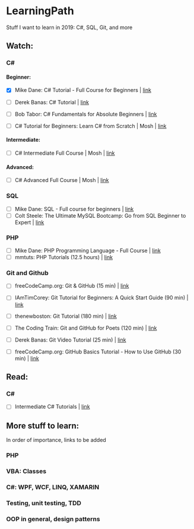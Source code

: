 # LearningPath
Stuff I want to learn in 2019: C#, SQL, Git, and more

## Watch:

### C#

#### Beginner:

- [x] Mike Dane: C# Tutorial - Full Course for Beginners | [link](https://www.youtube.com/watch?v=GhQdlIFylQ8)

- [ ] Derek Banas: C# Tutorial | [link](https://www.youtube.com/playlist?list=PLGLfVvz_LVvRX6xK1oi0reKci6ignjdSa)

- [ ] Bob Tabor: C# Fundamentals for Absolute Beginners | [link](https://www.youtube.com/watch?v=nRjHGKaJY8M)

- [ ] C# Tutorial for Beginners: Learn C# from Scratch | Mosh | [link](https://www.youtube.com/watch?v=gfkTfcpWqAY)

#### Intermediate:

- [ ] C# Intermediate Full Course | Mosh | [link](https://www.youtube.com/watch?v=M3lqkuZQBcM)

#### Advanced:

- [ ] C# Advanced Full Course | Mosh | [link](https://www.youtube.com/watch?v=uBan98h1KE0)

### SQL

- [ ] Mike Dane: SQL - Full course for beginners | [link](https://www.youtube.com/watch?v=HXV3zeQKqGY)
- [ ] Colt Steele: The Ultimate MySQL Bootcamp: Go from SQL Beginner to Expert | [link](https://www.udemy.com/the-ultimate-mysql-bootcamp-go-from-sql-beginner-to-expert/learn/v4/)

### PHP

- [ ] Mike Dane: PHP Programming Language - Full Course | [link](https://www.youtube.com/watch?v=OK_JCtrrv-c)
- [ ] mmtuts: PHP Tutorials (12.5 hours) | [link](https://www.youtube.com/playlist?list=PL0eyrZgxdwhwBToawjm9faF1ixePexft-)

### Git and Github

- [ ] freeCodeCamp.org: Git & GitHub (15 min) | [link](https://www.youtube.com/playlist?list=PLWKjhJtqVAbkFiqHnNaxpOPhh9tSWMXIF)
- [ ] IAmTimCorey: Git Tutorial for Beginners: A Quick Start Guide (90 min) | [link](https://www.youtube.com/watch?v=ugN-IYV1NTM)
- [ ] thenewboston: Git Tutorial (180 min) | [link](https://www.youtube.com/playlist?list=PL6gx4Cwl9DGAKWClAD_iKpNC0bGHxGhcx)
- [ ] The Coding Train: Git and GitHub for Poets (120 min) | [link](https://www.youtube.com/playlist?list=PLRqwX-V7Uu6ZF9C0YMKuns9sLDzK6zoiV)
- [ ] Derek Banas: Git Video Tutorial (25 min) | [link](https://www.youtube.com/watch?v=r63f51ce84A)
- [ ] freeCodeCamp.org: GitHub Basics Tutorial - How to Use GitHub (30 min) | [link](https://www.youtube.com/watch?v=x0EYpi38Yp4)


## Read:

### C#

- [ ] Intermediate C# Tutorials | [link](http://rbwhitaker.wikidot.com/c-sharp-intermediate-tutorials)

## More stuff to learn:

In order of importance, links to be added

### PHP
### VBA: Classes
### C#: WPF, WCF, LINQ, XAMARIN
### Testing, unit testing, TDD
### OOP in general, design patterns

